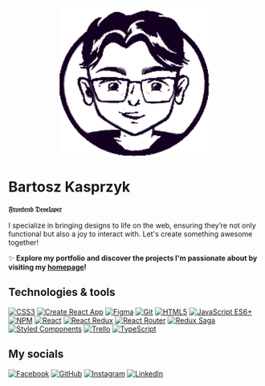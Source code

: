 <p align="center">
  <img width=300px height=300px src="/public/drawing.png" />
</p>


# Bartosz Kasprzyk
**𝔉𝔯𝔬𝔫𝔱𝔢𝔫𝔡 𝔇𝔢𝔳𝔢𝔩𝔬𝔭𝔢𝔯**

I specialize in bringing designs to life on the web, ensuring they’re not only functional but also a joy to interact with. Let's create something awesome together!

✨ **Explore my portfolio and discover the projects I'm passionate about by visiting my [homepage](https://bartek-kasprzyk.github.io/homepage/)!**

## Technologies & tools

[![CSS3](https://img.shields.io/badge/CSS3-1572B6.svg?style=for-the-badge&logo=css3&logoColor=white)](https://developer.mozilla.org/en-US/docs/Web/CSS)
[![Create React App](https://img.shields.io/badge/Create_React_App-09D3AC.svg?style=for-the-badge&logo=create-react-app&logoColor=white)](https://create-react-app.dev)
[![Figma](https://img.shields.io/badge/Figma-69D3AC.svg?style=for-the-badge&logo=figma&logoColor=white)](https://www.figma.com)
[![Git](https://img.shields.io/badge/Git-F05032.svg?style=for-the-badge&logo=git&logoColor=white)](https://git-scm.com)
[![HTML5](https://img.shields.io/badge/HTML5-E34F26.svg?style=for-the-badge&logo=html5&logoColor=white)](https://developer.mozilla.org/en-US/docs/Web/Guide/HTML/HTML5)
[![JavaScript ES6+](https://img.shields.io/badge/JavaScript_ES6+-F7DF1E.svg?style=for-the-badge&logo=javascript&logoColor=black)](https://developer.mozilla.org/en-US/docs/Web/JavaScript)
[![NPM](https://img.shields.io/badge/NPM-CB3837.svg?style=for-the-badge&logo=npm&logoColor=white)](https://www.npmjs.com)
[![React](https://camo.githubusercontent.com/31b08faa61951179c95f91d42f8ce1b56012e80fa6e269d23221031d1b13fd0d/68747470733a2f2f696d672e736869656c64732e696f2f62616467652f52656163742d3631444146422e7376673f7374796c653d666f722d7468652d6261646765266c6f676f3d5265616374266c6f676f436f6c6f723d626c61636b)](https://reactjs.org)
[![React Redux](https://img.shields.io/badge/React_Redux-764ABC.svg?style=for-the-badge&logo=redux&logoColor=white)](https://react-redux.js.org)
[![React Router](https://img.shields.io/badge/React_Router-CA4245.svg?style=for-the-badge&logo=react-router&logoColor=white)](https://reactrouter.com)
[![Redux Saga](https://img.shields.io/badge/Redux_Saga-999999.svg?style=for-the-badge&logo=redux-saga&logoColor=white)](https://redux-saga.js.org)
[![Styled Components](https://img.shields.io/badge/Styled_Components-DB7093.svg?style=for-the-badge&logo=styled-components&logoColor=white)](https://styled-components.com)
[![Trello](https://img.shields.io/badge/Trello-0079BF.svg?style=for-the-badge&logo=trello&logoColor=white)](https://trello.com)
[![TypeScript](https://img.shields.io/badge/TypeScript-3178C6.svg?style=for-the-badge&logo=typescript&logoColor=white)](https://www.typescriptlang.org)

## My socials

[![Facebook](https://img.shields.io/badge/Facebook-1877F2.svg?style=for-the-badge&logo=facebook&logoColor=white)](https://www.facebook.com/bartek.kasprzyk.967)
[![GitHub](https://img.shields.io/badge/GitHub-100000?style=for-the-badge&logo=github&logoColor=white)](https://github.com/bartek-kasprzyk)
[![Instagram](https://img.shields.io/badge/Instagram-E4405F.svg?style=for-the-badge&logo=instagram&logoColor=white)](https://www.instagram.com/delta.boye/)
[![LinkedIn](https://img.shields.io/badge/LinkedIn-0077B5.svg?style=for-the-badge&logo=linkedin&logoColor=white)](https://pl.linkedin.com/bkasprzyk)


